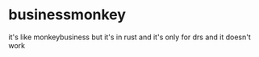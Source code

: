 # businessmonkey
it's like monkeybusiness but it's in rust and it's only for drs and it doesn't work
